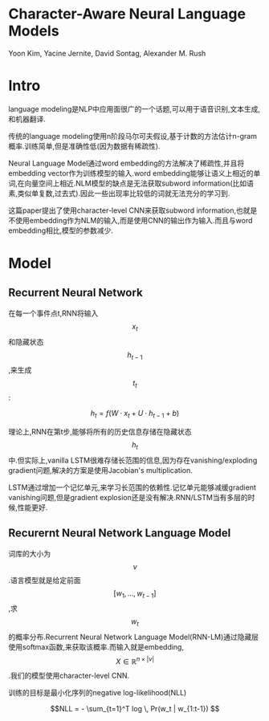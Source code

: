 # Character-Aware Neural Language Models

Yoon Kim, Yacine Jernite, David Sontag, Alexander M. Rush

# Intro

language modeling是NLP中应用面很广的一个话题,可以用于语音识别,文本生成,和机器翻译.

传统的language modeling使用n阶段马尔可夫假设,基于计数的方法估计n-gram概率.训练简单,但是准确性低(因为数据有稀疏性).

Neural Language Model通过word embedding的方法解决了稀疏性,并且将embedding vector作为训练模型的输入.word embedding能够让语义上相近的单词,在向量空间上相近.NLM模型的缺点是无法获取subword information(比如语素,类似单复数,过去式).因此一些出现率比较低的词就无法充分的学习到.

这篇paper提出了使用character-level CNN来获取subword information,也就是不使用embedding作为NLM的输入,而是使用CNN的输出作为输入.而且与word embedding相比,模型的参数减少.

# Model

## Recurrent Neural Network

在每一个事件点t,RNN将输入$$x_t$$和隐藏状态$$h_{t-1}$$,来生成$$t_{t}$$:

$$h_t = f(W \cdot x_t + U \cdot h_{t-1} + b)$$

理论上,RNN在第t步,能够将所有的历史信息存储在隐藏状态$$h_t$$中.但实际上,vanilla LSTM很难存储长范围的信息,因为存在vanishing/exploding gradient问题,解决的方案是使用Jacobian's multiplication.

LSTM通过增加一个记忆单元,来学习长范围的依赖性.记忆单元能够减缓gradient vanishing问题,但是gradient explosion还是没有解决.RNN/LSTM当有多层的时候,性能更好.

## Recurernt Neural Network Language Model

词库的大小为$$\nu$$.语言模型就是给定前面$$[w_1, ..., w_{t-1}]$$,求$$w_t$$的概率分布.Recurrent Neural Network Language Model(RNN-LM)通过隐藏层使用softmax函数,来获取该概率.而输入就是embedding,$$X \in \mathbb{R}^{n \times |\nu|}$$.我们的模型使用character-level CNN.

训练的目标是最小化序列的negative log-likelihood(NLL)

$$NLL = - \sum_{t=1}^T log \, Pr(w_t | w_{1:t-1}) $$

